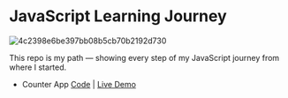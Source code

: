 # JavaScript Learning Journey

![4c2398e6be397bb08b5cb70b2192d730](https://github.com/user-attachments/assets/5e7e7365-6a9f-4aee-b528-a66d8e097a46)


This repo is my path — showing every step of my JavaScript journey from where I started.

- Counter App  [Code](https://github.com/Socoon/Socoon.github.io/tree/main/Counter-App) | [Live Demo](https://socoon.github.io/Counter-App/)
